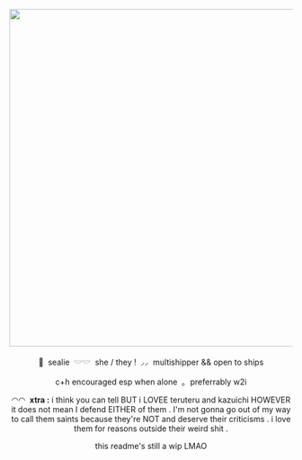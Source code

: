 <p align="center">
    <img src="https://file.garden/Z1OpYh3OMHUM4tMG/baking%20soda.png" width="700" height="600" />    
</p>

<p align="center">
    🦭 ‎ sealie ‎ 𓎟𓎟 ‎ she / they ! ‎ ⸝⸝ ‎ multishipper && open to ships
</p>
<p align="center">
    c+h encouraged esp when alone ‎ ｡ ‎ preferrably w2i
</p>
<p align="center">
    ◠◠ ‎ <b>xtra :</b> i think you can tell BUT i LOVEE teruteru and kazuichi HOWEVER it does not mean I defend EITHER of them . I'm not gonna go out of my way to call them saints because they're NOT and deserve their criticisms . i love them for reasons outside their weird shit .
</p>
<p align="center">
    this readme's still a wip LMAO
</p>
